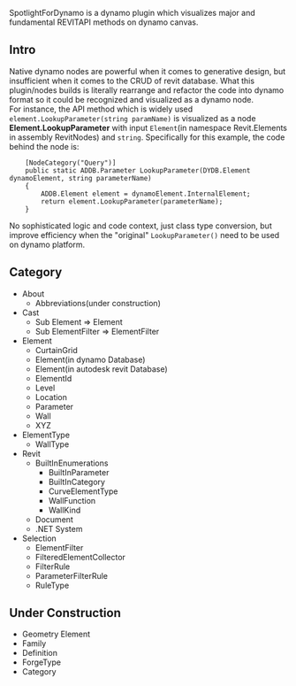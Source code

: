 SpotlightForDynamo is a dynamo plugin which visualizes major and fundamental REVITAPI methods on dynamo canvas.

## Intro
Native dynamo nodes are powerful when it comes to generative design,
but insufficient when it comes to the CRUD of revit database.
What this plugin/nodes builds is literally rearrange and refactor the code into dynamo format so it could be recognized and visualized as a dynamo node.
<br/>
For instance, the API method which is widely used ```element.LookupParameter(string paramName)``` is visualized as a node **Element.LookupParameter** with
input ```Element```(in namespace Revit.Elements in assembly RevitNodes) and ```string```.
Specifically for this example, the code behind the node is:
```
    [NodeCategory("Query")]
    public static ADDB.Parameter LookupParameter(DYDB.Element dynamoElement, string parameterName)
    {
        ADDB.Element element = dynamoElement.InternalElement;
        return element.LookupParameter(parameterName);
    }
```
No sophisticated logic and code context, just class type conversion, but improve efficiency when the "original" ```LookupParameter()``` need to be used on dynamo platform.
<br/>

## Category
- About
  - Abbreviations(under construction)
- Cast
  - Sub Element => Element
  - Sub ElementFilter => ElementFilter
- Element
  - CurtainGrid
  - Element(in dynamo Database)
  - Element(in autodesk revit Database)
  - ElementId
  - Level
  - Location
  - Parameter
  - Wall
  - XYZ
- ElementType
  - WallType
- Revit
  - BuiltInEnumerations
    - BuiltInParameter
    - BuiltInCategory
    - CurveElementType
    - WallFunction
    - WallKind
  - Document
  - .NET System
- Selection
  - ElementFilter
  - FilteredElementCollector
  - FilterRule
  - ParameterFilterRule
  - RuleType

## Under Construction
- Geometry Element
- Family
- Definition
- ForgeType
- Category